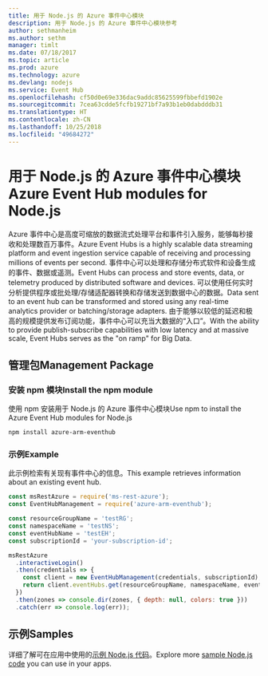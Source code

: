 ```yaml
---
title: 用于 Node.js 的 Azure 事件中心模块
description: 用于 Node.js 的 Azure 事件中心模块参考
author: sethmanheim
ms.author: sethm
manager: timlt
ms.date: 07/18/2017
ms.topic: article
ms.prod: azure
ms.technology: azure
ms.devlang: nodejs
ms.service: Event Hub
ms.openlocfilehash: cf50d0e69e336dac9addc85625599fbbefd1902e
ms.sourcegitcommit: 7cea63cdde5fcfb19271bf7a93b1eb0dabdddb31
ms.translationtype: HT
ms.contentlocale: zh-CN
ms.lasthandoff: 10/25/2018
ms.locfileid: "49684272"
---
```

# <a name="azure-event-hub-modules-for-nodejs"></a><span data-ttu-id="12314-103">用于 Node.js 的 Azure 事件中心模块</span><span class="sxs-lookup"><span data-stu-id="12314-103">Azure Event Hub modules for Node.js</span></span>

<span data-ttu-id="12314-104">Azure 事件中心是高度可缩放的数据流式处理平台和事件引入服务，能够每秒接收和处理数百万事件。</span><span class="sxs-lookup"><span data-stu-id="12314-104">Azure Event Hubs is a highly scalable data streaming platform and event ingestion service capable of receiving and processing millions of events per second.</span></span> <span data-ttu-id="12314-105">事件中心可以处理和存储分布式软件和设备生成的事件、数据或遥测。</span><span class="sxs-lookup"><span data-stu-id="12314-105">Event Hubs can process and store events, data, or telemetry produced by distributed software and devices.</span></span> <span data-ttu-id="12314-106">可以使用任何实时分析提供程序或批处理/存储适配器转换和存储发送到数据中心的数据。</span><span class="sxs-lookup"><span data-stu-id="12314-106">Data sent to an event hub can be transformed and stored using any real-time analytics provider or batching/storage adapters.</span></span> <span data-ttu-id="12314-107">由于能够以较低的延迟和极高的规模提供发布订阅功能，事件中心可以充当大数据的“入口”。</span><span class="sxs-lookup"><span data-stu-id="12314-107">With the ability to provide publish-subscribe capabilities with low latency and at massive scale, Event Hubs serves as the "on ramp" for Big Data.</span></span>

## <a name="management-package"></a><span data-ttu-id="12314-108">管理包</span><span class="sxs-lookup"><span data-stu-id="12314-108">Management Package</span></span>

### <a name="install-the-npm-module"></a><span data-ttu-id="12314-109">安装 npm 模块</span><span class="sxs-lookup"><span data-stu-id="12314-109">Install the npm module</span></span> 

<span data-ttu-id="12314-110">使用 npm 安装用于 Node.js 的 Azure 事件中心模块</span><span class="sxs-lookup"><span data-stu-id="12314-110">Use npm to install the Azure Event Hub modules for Node.js</span></span>

```bash
npm install azure-arm-eventhub
```

### <a name="example"></a><span data-ttu-id="12314-111">示例</span><span class="sxs-lookup"><span data-stu-id="12314-111">Example</span></span>

<span data-ttu-id="12314-112">此示例检索有关现有事件中心的信息。</span><span class="sxs-lookup"><span data-stu-id="12314-112">This example retrieves information about an existing event hub.</span></span>

```javascript
const msRestAzure = require('ms-rest-azure');
const EventHubManagement = require('azure-arm-eventhub');

const resourceGroupName = 'testRG';
const namespaceName = 'testNS';
const eventHubName = 'testEH';
const subscriptionId = 'your-subscription-id';

msRestAzure
  .interactiveLogin()
  .then(credentials => {
    const client = new EventHubManagement(credentials, subscriptionId);
    return client.eventHubs.get(resourceGroupName, namespaceName, eventHubName);
  })
  .then(zones => console.dir(zones, { depth: null, colors: true }))
  .catch(err => console.log(err));
```

## <a name="samples"></a><span data-ttu-id="12314-113">示例</span><span class="sxs-lookup"><span data-stu-id="12314-113">Samples</span></span>

<span data-ttu-id="12314-114">详细了解可在应用中使用的[示例 Node.js 代码](https://azure.microsoft.com/resources/samples/?platform=nodejs)。</span><span class="sxs-lookup"><span data-stu-id="12314-114">Explore more [sample Node.js code](https://azure.microsoft.com/resources/samples/?platform=nodejs) you can use in your apps.</span></span>

